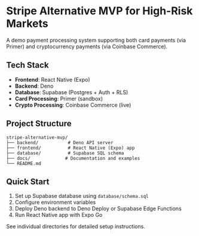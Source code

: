 # Stripe Alternative MVP for High-Risk Markets

A demo payment processing system supporting both card payments (via Primer) and cryptocurrency payments (via Coinbase Commerce).

## Tech Stack
- **Frontend**: React Native (Expo)
- **Backend**: Deno
- **Database**: Supabase (Postgres + Auth + RLS)
- **Card Processing**: Primer (sandbox)
- **Crypto Processing**: Coinbase Commerce (live)

## Project Structure
```
stripe-alternative-mvp/
├── backend/           # Deno API server
├── frontend/          # React Native (Expo) app
├── database/          # Supabase SQL schema
├── docs/             # Documentation and examples
└── README.md
```

## Quick Start
1. Set up Supabase database using `database/schema.sql`
2. Configure environment variables
3. Deploy Deno backend to Deno Deploy or Supabase Edge Functions
4. Run React Native app with Expo Go

See individual directories for detailed setup instructions.
